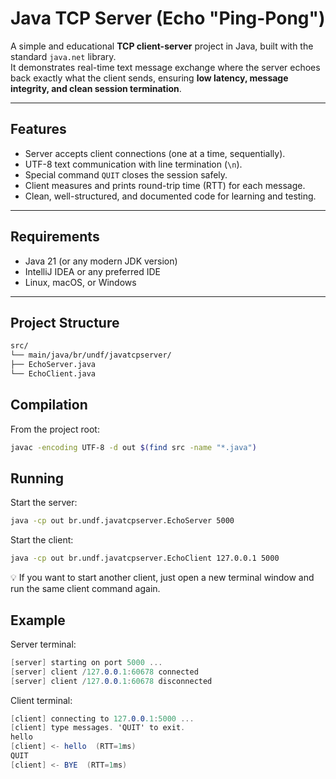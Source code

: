 # Java TCP Server (Echo "Ping-Pong")

A simple and educational **TCP client-server** project in Java, built with the standard `java.net` library.  
It demonstrates real-time text message exchange where the server echoes back exactly what the client sends, ensuring **low latency, message integrity, and clean session termination**.

---

## Features
- Server accepts client connections (one at a time, sequentially).
- UTF-8 text communication with line termination (`\n`).
- Special command `QUIT` closes the session safely.
- Client measures and prints round-trip time (RTT) for each message.
- Clean, well-structured, and documented code for learning and testing.

---

## Requirements
- Java 21 (or any modern JDK version)
- IntelliJ IDEA or any preferred IDE
- Linux, macOS, or Windows

---

## Project Structure
```md
src/
└── main/java/br/undf/javatcpserver/
├── EchoServer.java
└── EchoClient.java
```

## Compilation
From the project root:
```bash
javac -encoding UTF-8 -d out $(find src -name "*.java")
```

## Running
Start the server:
```bash
java -cp out br.undf.javatcpserver.EchoServer 5000
```

Start the client:
```bash
java -cp out br.undf.javatcpserver.EchoClient 127.0.0.1 5000
```

💡 If you want to start another client, just open a new terminal window and run the same client command again.

## Example
Server terminal:
```csharp
[server] starting on port 5000 ...
[server] client /127.0.0.1:60678 connected
[server] client /127.0.0.1:60678 disconnected
```

Client terminal:
```csharp
[client] connecting to 127.0.0.1:5000 ...
[client] type messages. 'QUIT' to exit.
hello
[client] <- hello  (RTT=1ms)
QUIT
[client] <- BYE  (RTT=1ms)
```